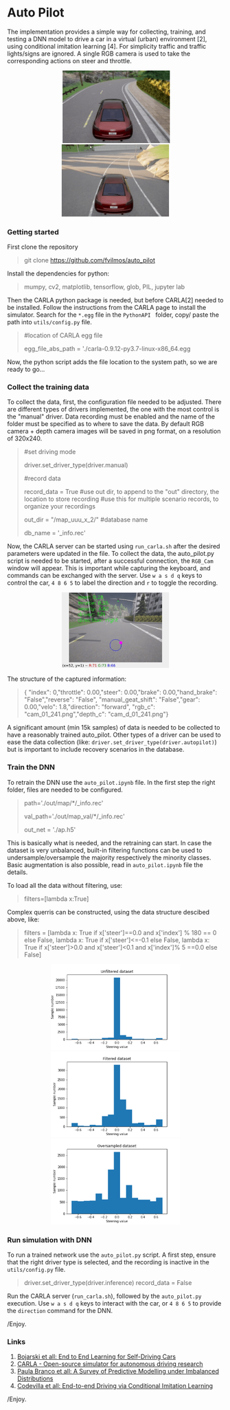# Auto Pilot

The implementation provides a simple way for collecting, training, and testing a DNN model to drive a car in a virtual (urban) environment [2], using conditional imitation learning [4]. For simplicity traffic and traffic lights/signs are ignored. A single RGB camera is used to take the corresponding actions on steer and throttle.

<p align="center"> 
  <img src="./info/1.gif" alt="" width="250"></a>
  <img src="./info/2.gif" alt="" width="250"></a>
  <img src="./info/3.gif" alt="" width="250"></a>
</p>


### Getting started

First clone the repository
>git clone https://github.com/fvilmos/auto_pilot

Install the dependencies for python:
>mumpy, cv2, matplotlib, tensorflow, glob, PIL, jupyter lab

Then the CARLA python package is needed, but before CARLA[2] needed to be installed. Follow the instructions from the CARLA page to install the simulator. Search for the `*.egg` file in the `PythonAPI ` folder, copy/ paste the path into `utils/config.py` file.


>#location of CARLA egg file
>
>egg_file_abs_path = './carla-0.9.12-py3.7-linux-x86_64.egg

Now, the python script adds the file location to the system path, so we are ready to go...

### Collect the training data
To collect the data, first, the configuration file needed to be adjusted. There are different types of drivers implemented, the one with the most control is the "manual" driver. Data recording must be enabled and the name of the folder must be specified as to where to save the data. By default RGB camera + depth camera images will be saved in png format, on a resolution of 320x240.

>#set driving mode
>
>driver.set_driver_type(driver.manual)
>
>#record data
>
>record_data = True
>#use out dir, to append to the "out" directory, the location to store recording
>#use this for multiple scenario records, to organize your recordings
>
>out_dir = "/map_uuu_x_2/"
>#database name
>
>db_name = '_info.rec'

Now, the CARLA server can be started using `run_carla.sh` after the desired parameters were updated in the file. To collect the data, the auto_pilot.py script is needed to be started, after a successful connection, the `RGB_Cam` window will appear. This is important while capturing the keyboard, and commands can be exchanged with the server. Use `w a s d q` keys to control the car, `4 8 6 5` to label the direction and `r` to toggle the recording.

<p align="center"> 
  <img src="./info/RGB_cam.gif" alt="" width="250"></a>
</p>

The structure of the captured information:

>{ "index": 0,"throttle": 0.00,"steer": 0.00,"brake": 0.00,"hand_brake": "False","reverse": "False",
>"manual_geat_shift": "False","gear": 0.00,"velo": 1.8,"direction": "forward",
>"rgb_c": "cam_01_241.png","depth_c": "cam_d_01_241.png"}

A significant amount (min 15k samples) of data is needed to be collected to have a reasonably trained auto_pilot. Other types of a driver can be used to ease the data collection (like: `driver.set_driver_type(driver.autopilot)`) but is important to include recovery scenarios in the database.


### Train the DNN

To retrain the DNN use the `auto_pilot.ipynb` file. In the first step the right folder, files are needed to be configured.

>path='./out/map/*/_info.rec'
>
>val_path='./out/map_val/*/_info.rec'
>
>out_net = './ap.h5'

This is basically what is needed, and the retraining can start. In case the dataset is very unbalanced, built-in filtering functions can be used to undersample/oversample the majority respectively the minority classes. Basic augmentation is also possible, read in `auto_pilot.ipynb` file the details.

To load all the data without filtering, use:
>filters=[lambda x:True]
>
Complex querris can be constructed, using the data structure descibed above, like:
> filters = [lambda x: True if x['steer']==0.0 and x['index'] % 180 == 0 else False,
>            lambda x: True if x['steer']<=-0.1 else False,
>            lambda x: True if x['steer']>0.0 and x['steer']<0.1 and x['index']% 5 ==0.0 else False]

<p align="center"> 
  <img src="./info/unfiltered_data.png" alt="" width="300"></a>
  <img src="./info/filtered_data.png" alt="" width="300"></a>
  <img src="./info/oversampled_data.png" alt="" width="300"></a>
</p>

### Run simulation with DNN

To run a trained network use the `auto_pilot.py` script. A first step, ensure that the right driver type is selected, and the recording is inactive in the `utils/config.py` file.

>driver.set_driver_type(driver.inference)
>record_data = False

Run the CARLA server (`run_carla.sh`), followed by the `auto_pilot.py` execution. Use `w a s d q` keys to interact with the car, or `4 8 6 5` to provide the `direction` command for the DNN.

/Enjoy.


### Links

1. [Bojarski et all: End to End Learning for Self-Driving Cars](https://arxiv.org/pdf/1604.07316.pdf)
2. [CARLA - Open-source simulator for autonomous driving research](https://carla.org/)
3. [Paula Branco et all: A Survey of Predictive Modelling under Imbalanced Distributions](https://arxiv.org/pdf/1505.01658.pdf)
4. [Codevilla et all: End-to-end Driving via Conditional Imitation Learning](https://arxiv.org/pdf/1710.02410.pdf)


/Enjoy.
